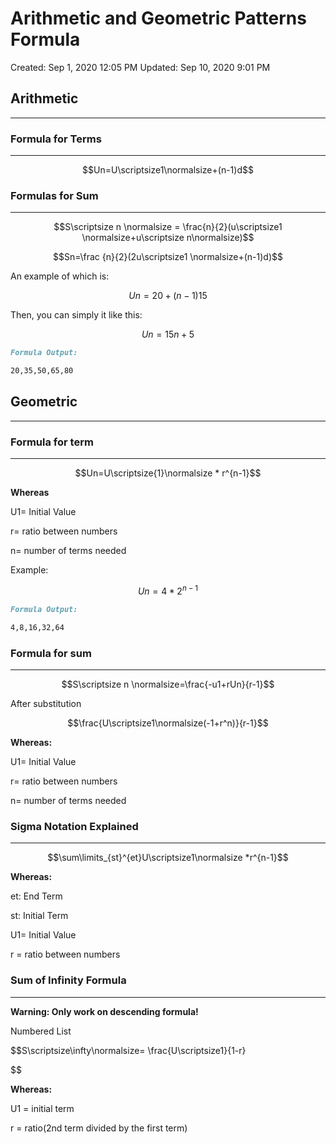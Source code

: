 <script type="text/javascript"
        src="https://cdnjs.cloudflare.com/ajax/libs/mathjax/2.7.0/MathJax.js?config=TeX-AMS_CHTML"></script>

# Arithmetic and Geometric Patterns Formula

Created: Sep 1, 2020 12:05 PM
Updated: Sep 10, 2020 9:01 PM

## Arithmetic

---

### **Formula for Terms**

---

$$Un=U\scriptsize1\normalsize+(n-1)d$$

### **Formulas for Sum**

---

$$S\scriptsize n \normalsize = \frac{n}{2}(u\scriptsize1 \normalsize+u\scriptsize n\normalsize)$$

$$Sn=\frac {n}{2}(2u\scriptsize1 \normalsize+(n-1)d)$$

An example of which is:

$$Un=20+(n-1)15$$

Then, you can simply it like this:

$$Un=15n+5$$

```markdown
Formula Output:

20,35,50,65,80
```

## Geometric

---

### **Formula for term**

---

$$Un=U\scriptsize{1}\normalsize * r^{n-1}$$

**Whereas**

U1= Initial Value

r= ratio between numbers

n= number of terms needed

Example:

$$Un=4*2^{n-1}$$

```markdown
Formula Output:

4,8,16,32,64
```

### **Formula for sum**

---

$$S\scriptsize n \normalsize=\frac{-u1+rUn}{r-1}$$

After substitution

$$\frac{U\scriptsize1\normalsize(-1+r^n)}{r-1}$$

**Whereas:**

U1= Initial Value

r= ratio between numbers

n= number of terms needed

### **Sigma Notation Explained**

---

$$\sum\limits_{st}^{et}U\scriptsize1\normalsize *r^{n-1}$$

**Whereas:**

et: End Term

st: Initial Term

U1= Initial Value

r = ratio between numbers

### Sum of Infinity Formula

---

**Warning: Only work on descending formula!**

Numbered List

$$S\scriptsize\infty\normalsize= \frac{U\scriptsize1}{1-r}

$$

**Whereas:**

U1 = initial term

r = ratio(2nd term divided by the first term)

